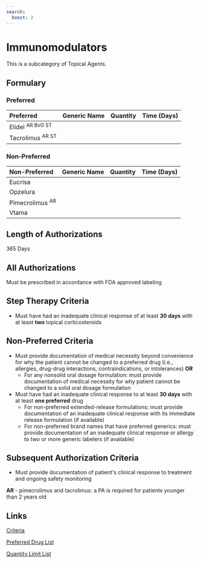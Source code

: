 ```yaml
---
search:
  boost: 2 
---
```


# Immunomodulators

This is a subcategory of Topical Agents.

## Formulary

### Preferred

| Preferred                   | Generic Name | Quantity | Time (Days) |
| :-------------------------- | :----------- | :------: | :---------: |
| Elidel <sup>AR BvG ST</sup> |              |          |             |
| Tacrolimus <sup>AR ST</sup> |              |          |             |

### Non-Preferred

| Non-Preferred              | Generic Name | Quantity | Time (Days) |
| :------------------------- | :----------- | :------: | :---------: |
| Eucrisa                    |              |          |             |
| Opzelura                   |              |          |             |
| Pimecrolimus <sup>AR</sup> |              |          |             |
| Vtama                      |              |          |             |

## Length of Authorizations

365 Days

## All Authorizations

Must be prescribed in accordance with FDA approved labeling

## Step Therapy Criteria

- Must have had an inadequate clinical response of at least **30 days** with at least **two** topical corticosteroids

## Non-Preferred Criteria

- Must provide documentation of medical necessity beyond convenience for why the patient cannot be changed to a preferred drug (i.e., allergies, drug-drug interactions, contraindications, or intolerances) **OR**
    - For any nonsolid oral dosage formulation: must provide documentation of medical necessity for why patient cannot be changed to a solid oral dosage formulation
- Must have had an inadequate clinical response to at least **30 days** with at least **one preferred** drug
    - For non-preferred extended-release formulations: must provide documentation of an inadequate clinical response with its immediate release formulation (if available)
    - For non-preferred brand names that have preferred generics: must provide documentation of an inadequate clinical response or allergy to two or more generic labelers (if available)

## Subsequent Authorization Criteria

- Must provide documentation of patient's clinical response to treatment and ongoing safety monitoring

**AR** - pimecrolimus and tacrolimus: a PA is required for patients younger than 2 years old

## Links

[Criteria](https://pharmacy.medicaid.ohio.gov/sites/default/files/20230101_UPDL%20_Criteria_APPROVED.pdf#page=103)

[Preferred Drug List](https://pharmacy.medicaid.ohio.gov/sites/default/files/20230101_UPDL_APPROVED_12.13.22.pdf#page=33)

[Quantity Limit List](https://pharmacy.medicaid.ohio.gov/sites/default/files/20230101_Ohio_Medicaid_Quantity_Document_APPROVED.pdf)
